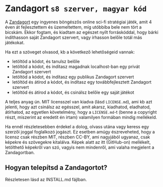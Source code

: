 Zandagort `s8 szerver, magyar kód`
==================================

A [Zandagort](http://zandagort.hu/) egy ingyenes böngészős online sci-fi stratégiai játék, amit 4 éven át fejlesztettem és üzemeltettem, míg utóbbiba bele nem tört a bicskám. Ekkor fogtam, és kiadtam az egészet nyílt forráskóddal, hogy bárki indíthasson saját Zandagort szervert, vagy írhasson belőle totál más játékokat.

Ha ezt a szöveget olvasod, kb a következő lehetőségeid vannak:

* letöltöd a kódot, és tanulsz belőle
* letöltöd a kódot, és indítasz magadnak localhost-ban egy privát Zandagort szervert
* letöltöd a kódot, és indítasz egy publikus Zandagort szervert
* letöltöd és átírod a kódot, és indítasz egy továbbfejlesztett Zandagort szervert
* letöltöd és átírod a kódot, és csinálsz belőle egy saját játékot

A teljes anyag ún. MIT licensszel van kiadva (lásd `LICENSE.md`), ami kb azt jelenti, hogy azt csinálsz az egésszel, amit akarsz, kiadhatod, eladhatod, átírhatod, az egyetlen követelmény, hogy a `LICENSE.md`-t (benne a copyright részt, miszerint az eredetit én írtam) valamilyen formában mindig mellékeld.

Ha ennél részletesebben érdekel a dolog, olvass utána vagy keress egy szerzői joggal foglalkozó jogászt. Ez esetben amúgy észreveheted, hogy a licensz csak részben MIT, részben CC-BY, ami nagyjából ugyanaz, csak képekre és szövegekre kitalálva. Képek alatt az itt (GitHub-on) mellékelt, letölthető képekről van szó, vagyis nem mindenről, ami valaha megjelent a Zandagortban.


## Hogyan telepítsd a Zandagortot?

Részletesen lásd az INSTALL.md fájlban.
